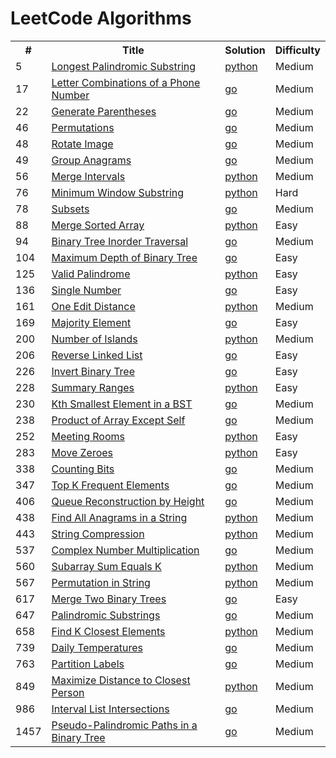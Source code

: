 
<h1>LeetCode Algorithms</h1>
<table>
<tr>
	<th>#</th>
	<th>Title</th>
	<th>Solution</th>
	<th>Difficulty</th>
</tr>
	<tr>
		<td>5</td>
		<td>
		<a href="https://leetcode.com/problems/longest-palindromic-substring">Longest Palindromic Substring</a>
		</td>
		<td>
				<a href="python/5-Longest_Palindromic_Substring.py">python</a>
		</td>
		<td>Medium</td>
	</tr>
	<tr>
		<td>17</td>
		<td>
		<a href="https://leetcode.com/problems/letter-combinations-of-a-phone-number">Letter Combinations of a Phone Number</a>
		</td>
		<td>
				<a href="go/17-Letter_Combinations_of_a_Phone_Number.go">go</a>
		</td>
		<td>Medium</td>
	</tr>
	<tr>
		<td>22</td>
		<td>
		<a href="https://leetcode.com/problems/generate-parentheses">Generate Parentheses</a>
		</td>
		<td>
				<a href="go/22-Generate_Parentheses.go">go</a>
		</td>
		<td>Medium</td>
	</tr>
	<tr>
		<td>46</td>
		<td>
		<a href="https://leetcode.com/problems/permutations">Permutations</a>
		</td>
		<td>
				<a href="go/46-Permutations.go">go</a>
		</td>
		<td>Medium</td>
	</tr>
	<tr>
		<td>48</td>
		<td>
		<a href="https://leetcode.com/problems/rotate-image">Rotate Image</a>
		</td>
		<td>
				<a href="go/48-Rotate_Image.go">go</a>
		</td>
		<td>Medium</td>
	</tr>
	<tr>
		<td>49</td>
		<td>
		<a href="https://leetcode.com/problems/group-anagrams">Group Anagrams</a>
		</td>
		<td>
				<a href="go/49-Group_Anagrams.go">go</a>
		</td>
		<td>Medium</td>
	</tr>
	<tr>
		<td>56</td>
		<td>
		<a href="https://leetcode.com/problems/merge-intervals">Merge Intervals</a>
		</td>
		<td>
				<a href="python/56-Merge_Intervals.py">python</a>
		</td>
		<td>Medium</td>
	</tr>
	<tr>
		<td>76</td>
		<td>
		<a href="https://leetcode.com/problems/minimum-window-substring">Minimum Window Substring</a>
		</td>
		<td>
				<a href="python/76-Minimum_Window_Substring.py">python</a>
		</td>
		<td>Hard</td>
	</tr>
	<tr>
		<td>78</td>
		<td>
		<a href="https://leetcode.com/problems/subsets">Subsets</a>
		</td>
		<td>
				<a href="go/78-Subsets.go">go</a>
		</td>
		<td>Medium</td>
	</tr>
	<tr>
		<td>88</td>
		<td>
		<a href="https://leetcode.com/problems/merge-sorted-array">Merge Sorted Array</a>
		</td>
		<td>
				<a href="python/88-Merge_Sorted_Array.py">python</a>
		</td>
		<td>Easy</td>
	</tr>
	<tr>
		<td>94</td>
		<td>
		<a href="https://leetcode.com/problems/binary-tree-inorder-traversal">Binary Tree Inorder Traversal</a>
		</td>
		<td>
				<a href="go/94-Binary_TreeInorder_Traversal.go">go</a>
		</td>
		<td>Medium</td>
	</tr>
	<tr>
		<td>104</td>
		<td>
		<a href="https://leetcode.com/problems/maximum-depth-of-binary-tree">Maximum Depth of Binary Tree</a>
		</td>
		<td>
				<a href="go/104-Maximum_Depth_of_Binary_Tree.go">go</a>
		</td>
		<td>Easy</td>
	</tr>
	<tr>
		<td>125</td>
		<td>
		<a href="https://leetcode.com/problems/valid-palindrome">Valid Palindrome</a>
		</td>
		<td>
				<a href="python/125-Valid_Palindrome.py">python</a>
		</td>
		<td>Easy</td>
	</tr>
	<tr>
		<td>136</td>
		<td>
		<a href="https://leetcode.com/problems/single-number">Single Number</a>
		</td>
		<td>
				<a href="go/136-Single_Number.go">go</a>
		</td>
		<td>Easy</td>
	</tr>
	<tr>
		<td>161</td>
		<td>
		<a href="https://leetcode.com/problems/one-edit-distance">One Edit Distance</a>
		</td>
		<td>
				<a href="python/161-One_Edit_Distance.py">python</a>
		</td>
		<td>Medium</td>
	</tr>
	<tr>
		<td>169</td>
		<td>
		<a href="https://leetcode.com/problems/majority-element">Majority Element</a>
		</td>
		<td>
				<a href="go/169-Majority_Element.go">go</a>
		</td>
		<td>Easy</td>
	</tr>
	<tr>
		<td>200</td>
		<td>
		<a href="https://leetcode.com/problems/number-of-islands">Number of Islands</a>
		</td>
		<td>
				<a href="python/200-Number_of_Islands.py">python</a>
		</td>
		<td>Medium</td>
	</tr>
	<tr>
		<td>206</td>
		<td>
		<a href="https://leetcode.com/problems/reverse-linked-list">Reverse Linked List</a>
		</td>
		<td>
				<a href="go/206-Reverse_Linked_List.go">go</a>
		</td>
		<td>Easy</td>
	</tr>
	<tr>
		<td>226</td>
		<td>
		<a href="https://leetcode.com/problems/invert-binary-tree">Invert Binary Tree</a>
		</td>
		<td>
				<a href="go/226-Invert_Binary_Tree.go">go</a>
		</td>
		<td>Easy</td>
	</tr>
	<tr>
		<td>228</td>
		<td>
		<a href="https://leetcode.com/problems/summary-ranges">Summary Ranges</a>
		</td>
		<td>
				<a href="python/228-Summary_Ranges.py">python</a>
		</td>
		<td>Easy</td>
	</tr>
	<tr>
		<td>230</td>
		<td>
		<a href="https://leetcode.com/problems/kth-smallest-element-in-a-bst">Kth Smallest Element in a BST</a>
		</td>
		<td>
				<a href="go/230-Kth_Smallest_Element_in_a_BST.go">go</a>
		</td>
		<td>Medium</td>
	</tr>
	<tr>
		<td>238</td>
		<td>
		<a href="https://leetcode.com/problems/product-of-array-except-self">Product of Array Except Self</a>
		</td>
		<td>
				<a href="go/238-Product_of_Array_Except_Self.go">go</a>
		</td>
		<td>Medium</td>
	</tr>
	<tr>
		<td>252</td>
		<td>
		<a href="https://leetcode.com/problems/meeting-rooms">Meeting Rooms</a>
		</td>
		<td>
				<a href="python/252-Meeting_Rooms.py">python</a>
		</td>
		<td>Easy</td>
	</tr>
	<tr>
		<td>283</td>
		<td>
		<a href="https://leetcode.com/problems/move-zeroes">Move Zeroes</a>
		</td>
		<td>
				<a href="python/283-Move_Zeroes.py">python</a>
		</td>
		<td>Easy</td>
	</tr>
	<tr>
		<td>338</td>
		<td>
		<a href="https://leetcode.com/problems/counting-bits">Counting Bits</a>
		</td>
		<td>
				<a href="go/338-Counting_Bits.go">go</a>
		</td>
		<td>Medium</td>
	</tr>
	<tr>
		<td>347</td>
		<td>
		<a href="https://leetcode.com/problems/top-k-frequent-elements">Top K Frequent Elements</a>
		</td>
		<td>
				<a href="go/347-Top_K_Frequent_Elements.go">go</a>
		</td>
		<td>Medium</td>
	</tr>
	<tr>
		<td>406</td>
		<td>
		<a href="https://leetcode.com/problems/queue-reconstruction-by-height">Queue Reconstruction by Height</a>
		</td>
		<td>
				<a href="go/406-Queue_Reconstruction_by_Height.go">go</a>
		</td>
		<td>Medium</td>
	</tr>
	<tr>
		<td>438</td>
		<td>
		<a href="https://leetcode.com/problems/find-all-anagrams-in-a-string">Find All Anagrams in a String</a>
		</td>
		<td>
				<a href="python/438-Find_All_Anagrams_in_a_String.py">python</a>
		</td>
		<td>Medium</td>
	</tr>
	<tr>
		<td>443</td>
		<td>
		<a href="https://leetcode.com/problems/string-compression">String Compression</a>
		</td>
		<td>
				<a href="python/443-String_Compression.py">python</a>
		</td>
		<td>Medium</td>
	</tr>
	<tr>
		<td>537</td>
		<td>
		<a href="https://leetcode.com/problems/complex-number-multiplication">Complex Number Multiplication</a>
		</td>
		<td>
				<a href="go/537-Complex_Number_Multiplication.go">go</a>
		</td>
		<td>Medium</td>
	</tr>
	<tr>
		<td>560</td>
		<td>
		<a href="https://leetcode.com/problems/subarray-sum-equals-k">Subarray Sum Equals K</a>
		</td>
		<td>
				<a href="python/560-Subarray_Sum_Equals_K.py">python</a>
		</td>
		<td>Medium</td>
	</tr>
	<tr>
		<td>567</td>
		<td>
		<a href="https://leetcode.com/problems/permutation-in-string">Permutation in String</a>
		</td>
		<td>
				<a href="python/567-Permutation_in_String.py">python</a>
		</td>
		<td>Medium</td>
	</tr>
	<tr>
		<td>617</td>
		<td>
		<a href="https://leetcode.com/problems/merge-two-binary-trees">Merge Two Binary Trees</a>
		</td>
		<td>
				<a href="go/617-Merge_Two_Binary_Trees.go">go</a>
		</td>
		<td>Easy</td>
	</tr>
	<tr>
		<td>647</td>
		<td>
		<a href="https://leetcode.com/problems/palindromic-substrings">Palindromic Substrings</a>
		</td>
		<td>
				<a href="go/647-Palindromic_Substrings.go">go</a>
		</td>
		<td>Medium</td>
	</tr>
	<tr>
		<td>658</td>
		<td>
		<a href="https://leetcode.com/problems/find-k-closest-elements">Find K Closest Elements</a>
		</td>
		<td>
				<a href="python/658-Find_K_Closest_Elements.py">python</a>
		</td>
		<td>Medium</td>
	</tr>
	<tr>
		<td>739</td>
		<td>
		<a href="https://leetcode.com/problems/daily-temperatures">Daily Temperatures</a>
		</td>
		<td>
				<a href="go/739-Daily_Temperatures.go">go</a>
		</td>
		<td>Medium</td>
	</tr>
	<tr>
		<td>763</td>
		<td>
		<a href="https://leetcode.com/problems/partition-labels">Partition Labels</a>
		</td>
		<td>
				<a href="go/763-Partition_Labels.go">go</a>
		</td>
		<td>Medium</td>
	</tr>
	<tr>
		<td>849</td>
		<td>
		<a href="https://leetcode.com/problems/maximize-distance-to-closest-person">Maximize Distance to Closest Person</a>
		</td>
		<td>
				<a href="python/849-Maximize_Distance_to_Closest_Person.py">python</a>
		</td>
		<td>Medium</td>
	</tr>
	<tr>
		<td>986</td>
		<td>
		<a href="https://leetcode.com/problems/interval-list-intersections">Interval List Intersections</a>
		</td>
		<td>
				<a href="go/986-Interval_List_Intersections.go">go</a>
		</td>
		<td>Medium</td>
	</tr>
	<tr>
		<td>1457</td>
		<td>
		<a href="https://leetcode.com/problems/pseudo-palindromic-paths-in-a-binary-tree">Pseudo-Palindromic Paths in a Binary Tree</a>
		</td>
		<td>
				<a href="go/1457-Pseudo_Palindromic_Paths_in_a%20Binary_Tree.go">go</a>
		</td>
		<td>Medium</td>
	</tr>
</table>
	